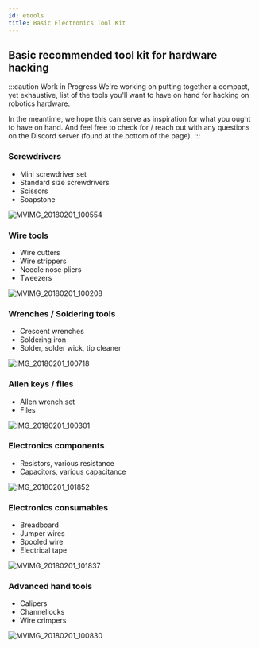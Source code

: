 ```yaml
---
id: etools
title: Basic Electronics Tool Kit
---
```

## Basic recommended tool kit for hardware hacking

:::caution Work in Progress
We're working on putting together a compact, yet exhaustive, list
of
the tools you'll want to have on hand for hacking on robotics
hardware.

In the meantime, we hope this can serve as inspiration for what
you
ought to have on hand. And feel free to check for / reach out
with any questions on the Discord server (found at the bottom of
the page).
:::

### Screwdrivers

- Mini screwdriver set
- Standard size screwdrivers
- Scissors
- Soapstone

![MVIMG_20180201_100554](https://user-images.githubusercontent.com/11846963/189427734-63e88424-1b6c-46ee-804a-f98d183697b3.jpg)

### Wire tools

- Wire cutters
- Wire strippers
- Needle nose pliers
- Tweezers

![MVIMG_20180201_100208](https://user-images.githubusercontent.com/11846963/189427748-daa34d14-f0f4-4ed1-840e-5b70f002d3e1.jpg)

### Wrenches / Soldering tools

- Crescent wrenches
- Soldering iron
- Solder, solder wick, tip cleaner

![IMG_20180201_100718](https://user-images.githubusercontent.com/11846963/189427767-0a73f02d-6668-4ba4-88ad-47ff9b8b92e8.jpg)

### Allen keys / files

- Allen wrench set
- Files

![IMG_20180201_100301](https://user-images.githubusercontent.com/11846963/189427779-2d1d3f05-324d-47d3-b15f-11bda7fe9601.jpg)

### Electronics components

- Resistors, various resistance
- Capacitors, various capacitance

![IMG_20180201_101852](https://user-images.githubusercontent.com/11846963/189427794-ede93258-5609-4466-a95d-4340bf1ab1c4.jpg)

### Electronics consumables

- Breadboard
- Jumper wires
- Spooled wire
- Electrical tape

![MVIMG_20180201_101837](https://user-images.githubusercontent.com/11846963/189427833-605922b8-4e2b-4e8e-b14f-c32dbea87946.jpg)

### Advanced hand tools

- Calipers
- Channellocks
- Wire crimpers

![MVIMG_20180201_100830](https://user-images.githubusercontent.com/11846963/189427815-8fd9e59a-ddff-4129-bfb7-5764bc1a5885.jpg)
